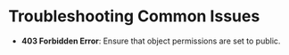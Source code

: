 # Troubleshooting Common Issues

- **403 Forbidden Error**: Ensure that object permissions are set to public.

